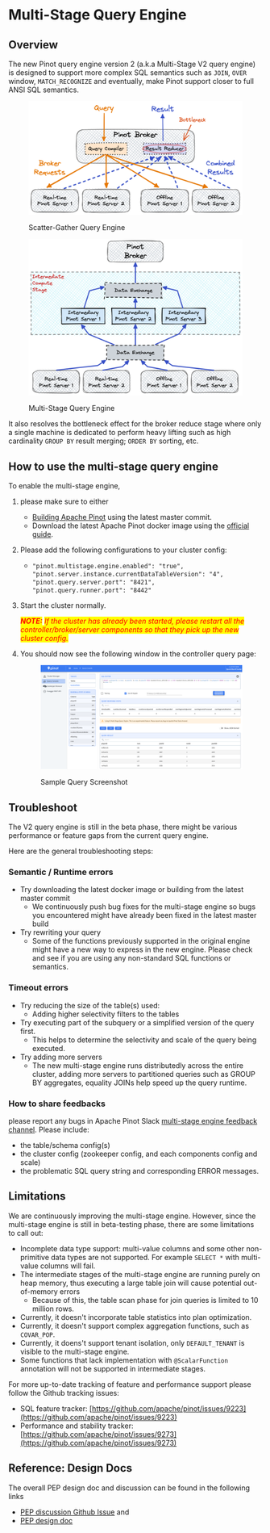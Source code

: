 # Multi-Stage Query Engine

## Overview

The new Pinot query engine version 2 (a.k.a Multi-Stage V2 query engine) is designed to support more complex SQL semantics such as `JOIN`, `OVER` window, `MATCH_RECOGNIZE` and eventually, make Pinot support closer to full ANSI SQL semantics.&#x20;

<figure><img src="../../.gitbook/assets/Multi-Stage-Pinot-Query-Engine-v1.png" alt=""><figcaption><p>Scatter-Gather Query Engine</p></figcaption></figure>



<figure><img src="../../.gitbook/assets/Multi-Stage-Query-Engine-2.png" alt=""><figcaption><p>Multi-Stage Query Engine</p></figcaption></figure>

It also resolves the bottleneck effect for the broker reduce stage where only a single machine is dedicated to perform heavy lifting such as high cardinality `GROUP BY` result merging; `ORDER BY` sorting, etc.

## How to use the multi-stage query engine

To enable the multi-stage engine,&#x20;

1. please make sure to either&#x20;
   * [Building Apache Pinot](https://github.com/apache/pinot#building-pinot) using the latest master commit.
   * Download the latest Apache Pinot docker image using the [official guide](https://docs.pinot.apache.org/basics/getting-started/running-pinot-in-docker).
2. Please add the following configurations to your cluster config:
   * ```
     "pinot.multistage.engine.enabled": "true",
     "pinot.server.instance.currentDataTableVersion": "4",
     "pinot.query.server.port": "8421",
     "pinot.query.runner.port": "8442"
     ```
3.  Start the cluster normally.&#x20;

    _<mark style="color:red;">**NOTE:**</mark> <mark style="color:red;"></mark><mark style="color:red;">If the cluster has already been started, please restart all the controller/broker/server components so that they pick up the new cluster config.</mark>_
4.  You should now see the following window in the controller query page:

    <figure><img src="../../.gitbook/assets/image (51).png" alt=""><figcaption><p>Sample Query Screenshot</p></figcaption></figure>



## Troubleshoot

The V2 query engine is still in the beta phase, there might be various performance or feature gaps from the current query engine.&#x20;

Here are the general troubleshooting steps:

### Semantic / Runtime errors

* Try downloading the latest docker image or building from the latest master commit
  * We continuously push bug fixes for the multi-stage engine so bugs you encountered might have already been fixed in the latest master build
* Try rewriting your query
  * Some of the functions previously supported in the original engine might have a new way to express in the new engine. Please check and see if you are using any non-standard SQL functions or semantics.

### Timeout errors

* Try reducing the size of the table(s) used:
  * Adding higher selectivity filters to the tables
* Try executing part of the subquery or a simplified version of the query first.
  * This helps to determine the selectivity and scale of the query being executed.
* Try adding more servers
  * The new multi-stage engine runs distributedly across the entire cluster, adding more servers to partitioned queries such as GROUP BY aggregates, equality JOINs help speed up the query runtime.

### How to share feedbacks

please report any bugs in Apache Pinot Slack [multi-stage engine feedback channel](https://apache-pinot.slack.com/archives/C03Q4A11GC9). Please include:

* the table/schema config(s)&#x20;
* the cluster config (zookeeper config, and each components config and scale)
* the problematic SQL query string and corresponding ERROR messages.

## Limitations

We are continuously improving the multi-stage engine. However, since the multi-stage engine is still in beta-testing phase, there are some limitations to call out:

* Incomplete data type support: multi-value columns and some other non-primitive data types are not supported. For example `SELECT *` with multi-value columns will fail.
* The intermediate stages of the multi-stage engine are running purely on heap memory, thus executing a large table join will cause potential out-of-memory errors
  * Because of this, the table scan phase for join queries is limited to 10 million rows.
* Currently, it doesn't incorporate table statistics into plan optimization.
* Currently, it doesn't support complex aggregation functions, such as `COVAR_POP`.
* Currently, it doens't support tenant isolation, only `DEFAULT_TENANT` is visible to the multi-stage engine.
* Some functions that lack implementation with `@ScalarFunction` annotation will not be supported in intermediate stages.

For more up-to-date tracking of feature and performance support please follow the Github tracking issues:

* SQL feature tracker: [https://github.com/apache/pinot/issues/9223](https://github.com/apache/pinot/issues/9223)
* Performance and stability tracker: [https://github.com/apache/pinot/issues/9273](https://github.com/apache/pinot/issues/9273)

## Reference: Design Docs

The overall PEP design doc and discussion can be found in the following links

* [PEP discussion Github Issue](https://github.com/apache/pinot/issues/8260)  and
* [PEP design doc](https://docs.google.com/document/d/10-vL\_bUrI-Pi2oYudWyUlQl9Kf0cLrW-Z8hGczkCPik/edit)



